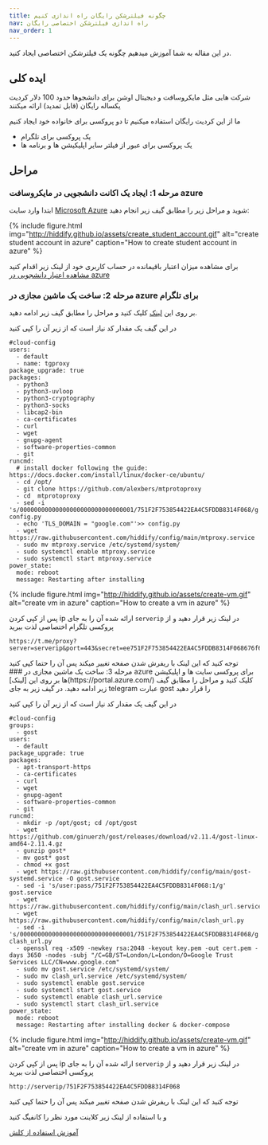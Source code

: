 ```yaml
---
title: چگونه فیلترشکن رایگان راه اندازی کنیم
nav: راه اندازی فیلترشکن اختصاصی رایگان
nav_order: 1
---
```


در این مقاله به شما آموزش میدهیم چگونه یک فیلترشکن اختصاصی ایجاد کنید.


## ایده کلی
شرکت هایی مثل مایکروسافت و دیجیتال اوشن برای دانشجوها حدود 100 دلار کردیت یکساله رایگان (قابل تمدید) ارائه میکنند

ما از این کردیت رایگان استفاده میکنیم تا دو پروکسی برای خانواده خود ایجاد کنیم

- یک پروکسی برای تلگرام
- یک پروکسی برای عبور از فیلتر سایر اپلیکیشن ها و برنامه ها

## مراحل
### مرحله 1: ایجاد یک اکانت دانشجویی در مایکروسافت azure


ابتدا وارد سایت [Microsoft Azure](https://azure.microsoft.com/en-us/free/students/) شوید
و مراحل زیر را مطابق گیف زیر انجام دهید:

{% include figure.html img="http://hiddify.github.io/assets/create_student_account.gif" alt="create student account in azure" caption="How to create student account in azure" %}


برای مشاهده میزان اعتبار باقیمانده در حساب کاربری خود از لینک زیر اقدام کنید
[مشاهده اعتبار دانشجویی در azure](https://www.microsoftazuresponsorships.com/Balance)

### مرحله 2: ساخت یک ماشین مجازی در azure برای تلگرام
بر روی این 
[لینک](https://portal.azure.com/)
  کلیک کنید و مراحل را مطابق گیف زیر ادامه دهید.

در این گیف یک مقدار کد نیاز است که از زیر آن را کپی کنید
```
#cloud-config
users:
  - default
  - name: tgproxy
package_upgrade: true
packages:
  - python3
  - python3-uvloop 
  - python3-cryptography
  - python3-socks 
  - libcap2-bin 
  - ca-certificates
  - curl
  - wget
  - gnupg-agent
  - software-properties-common
  - git
runcmd:
  # install docker following the guide: https://docs.docker.com/install/linux/docker-ce/ubuntu/
  - cd /opt/
  - git clone https://github.com/alexbers/mtprotoproxy 
  - cd  mtprotoproxy
  - sed -i 's/00000000000000000000000000000001/751F2F753854422EA4C5FDDB8314F068/g' config.py
  - echo 'TLS_DOMAIN = "google.com"'>> config.py
  - wget https://raw.githubusercontent.com/hiddify/config/main/mtproxy.service
  - sudo mv mtproxy.service /etc/systemd/system/
  - sudo systemctl enable mtproxy.service
  - sudo systemctl start mtproxy.service
power_state:
  mode: reboot
  message: Restarting after installing
```
{% include figure.html img="http://hiddify.github.io/assets/create-vm.gif" alt="create vm in azure" caption="How to create a vm in azure" %}

پس از کپی کردن ip ارائه شده آن را به جای `serverip` در لینک زیر قرار دهید و از پروکسی تلگرام اختصاصی لذت ببرید

```
https://t.me/proxy?server=serverip&port=443&secret=ee751F2F753854422EA4C5FDDB8314F068676f6f676c652e636f6d
```
<div class="alert alert-warning">
  توجه کنید که این لینک با ریفرش شدن صفحه تغییر میکند پس آن را حتما کپی کنید
  </div>
### مرحله 3: ساخت یک ماشین مجازی در azure برای پروکسی سایت ها و اپلیکیشن ها
بر روی این 
[لینک](https://portal.azure.com/)
  کلیک کنید و مراحل را مطابق گیف زیر ادامه دهید.
 در گیف زیر به جای telegram عبارت gost را قرار دهید

در این گیف یک مقدار کد نیاز است که از زیر آن را کپی کنید
```
#cloud-config
groups:
  - gost
users:
  - default
package_upgrade: true
packages:
  - apt-transport-https
  - ca-certificates
  - curl
  - wget
  - gnupg-agent
  - software-properties-common
  - git
runcmd:
  - mkdir -p /opt/gost; cd /opt/gost
  - wget https://github.com/ginuerzh/gost/releases/download/v2.11.4/gost-linux-amd64-2.11.4.gz
  - gunzip gost*
  - mv gost* gost
  - chmod +x gost
  - wget https://raw.githubusercontent.com/hiddify/config/main/gost-systemd.service -O gost.service
  - sed -i 's/user:pass/751F2F753854422EA4C5FDDB8314F068:1/g' gost.service
  - wget https://raw.githubusercontent.com/hiddify/config/main/clash_url.service
  - wget https://raw.githubusercontent.com/hiddify/config/main/clash_url.py
  - sed -i 's/00000000000000000000000000000001/751F2F753854422EA4C5FDDB8314F068/g' clash_url.py
  - openssl req -x509 -newkey rsa:2048 -keyout key.pem -out cert.pem -days 3650 -nodes -subj "/C=GB/ST=London/L=London/O=Google Trust Services LLC/CN=www.google.com"
  - sudo mv gost.service /etc/systemd/system/
  - sudo mv clash_url.service /etc/systemd/system/
  - sudo systemctl enable gost.service
  - sudo systemctl start gost.service
  - sudo systemctl enable clash_url.service
  - sudo systemctl start clash_url.service
power_state:
  mode: reboot
  message: Restarting after installing docker & docker-compose
```
{% include figure.html img="http://hiddify.github.io/assets/create-vm.gif" alt="create vm in azure" caption="How to create a vm in azure" %}

پس از کپی کردن ip ارائه شده آن را به جای `serverip` در لینک زیر قرار دهید و از پروکسی اختصاصی لذت ببرید

```
http://serverip/751F2F753854422EA4C5FDDB8314F068
```
<div class="alert alert-warning">
  توجه کنید که این لینک با ریفرش شدن صفحه تغییر میکند پس آن را حتما کپی کنید
  </div>
 
و با استفاده از لینک زیر کلاینت مورد نظر را کانفیگ کنید

[آموزش استفاده از کلش](https://hiddify.github.io/how_to_use_clash.html)

<script src="{{ '/assets/change_secret.js' | relative_url }}"></script>
